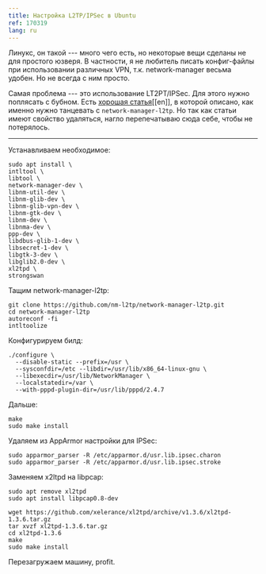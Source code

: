 ```yaml
---
title: Настройка L2TP/IPSec в Ubuntu 
ref: 170319
lang: ru
---
```

Линукс, он такой --- много чего есть, но некоторые вещи сделаны не для простого юзверя. В частности, я не любитель писать конфиг-файлы при использовании различных VPN, т.к. network-manager весьма удобен. Но не всегда с ним просто. 

Самая проблема --- это использование LT2PT/IPSec. Для этого нужно поплясать с бубном. Есть [хорошая статья](http://blog.z-proj.com/enabling-l2tp-over-ipsec-on-ubuntu-16-04/)[[en]], в которой описано, как именно нужно танцевать с `network-manager-l2tp`. Но так как статьи имеют свойство удаляться, нагло перепечатываю сюда себе, чтобы не потерялось.

---

Устанавливаем необходимое:

```
sudo apt install \  
intltool \  
libtool \  
network-manager-dev \  
libnm-util-dev \  
libnm-glib-dev \  
libnm-glib-vpn-dev \  
libnm-gtk-dev \  
libnm-dev \  
libnma-dev \  
ppp-dev \  
libdbus-glib-1-dev \  
libsecret-1-dev \  
libgtk-3-dev \  
libglib2.0-dev \  
xl2tpd \  
strongswan  
```

Тащим network-manager-l2tp:

```
git clone https://github.com/nm-l2tp/network-manager-l2tp.git  
cd network-manager-l2tp  
autoreconf -fi  
intltoolize  
```

Конфигурируем билд: 

```
./configure \
  --disable-static --prefix=/usr \
  --sysconfdir=/etc --libdir=/usr/lib/x86_64-linux-gnu \
  --libexecdir=/usr/lib/NetworkManager \
  --localstatedir=/var \
  --with-pppd-plugin-dir=/usr/lib/pppd/2.4.7
```


Дальше: 

```
make  
sudo make install 
```

Удаляем из AppArmor настройки для IPSec: 

```
sudo apparmor_parser -R /etc/apparmor.d/usr.lib.ipsec.charon  
sudo apparmor_parser -R /etc/apparmor.d/usr.lib.ipsec.stroke  
```

Заменяем x2ltpd на libpcap: 

```
sudo apt remove xl2tpd  
sudo apt install libpcap0.8-dev

wget https://github.com/xelerance/xl2tpd/archive/v1.3.6/xl2tpd-1.3.6.tar.gz  
tar xvzf xl2tpd-1.3.6.tar.gz  
cd xl2tpd-1.3.6  
make  
sudo make install  
```

Перезагружаем машину, profit.
